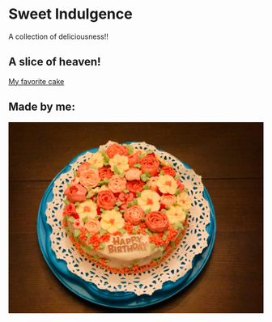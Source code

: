 # Sweet Indulgence

A collection of deliciousness!!

## A slice of heaven!

 [My favorite cake](https://livforcake.com/mocha-chocolate-cake/)

## Made by me:

![My Shiny Image](oct2020(2).jpg)


